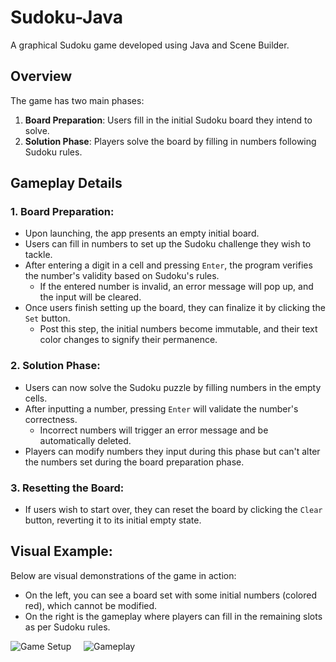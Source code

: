 # Sudoku-Java
A graphical Sudoku game developed using Java and Scene Builder.

## Overview

The game has two main phases:
1. **Board Preparation**: Users fill in the initial Sudoku board they intend to solve.
2. **Solution Phase**: Players solve the board by filling in numbers following Sudoku rules.

## Gameplay Details

### 1. Board Preparation:

- Upon launching, the app presents an empty initial board.
- Users can fill in numbers to set up the Sudoku challenge they wish to tackle.
- After entering a digit in a cell and pressing `Enter`, the program verifies the number's validity based on Sudoku's rules.
    - If the entered number is invalid, an error message will pop up, and the input will be cleared.
- Once users finish setting up the board, they can finalize it by clicking the `Set` button.
    - Post this step, the initial numbers become immutable, and their text color changes to signify their permanence.

### 2. Solution Phase:

- Users can now solve the Sudoku puzzle by filling numbers in the empty cells.
- After inputting a number, pressing `Enter` will validate the number's correctness.
    - Incorrect numbers will trigger an error message and be automatically deleted.
- Players can modify numbers they input during this phase but can't alter the numbers set during the board preparation phase.

### 3. Resetting the Board:

- If users wish to start over, they can reset the board by clicking the `Clear` button, reverting it to its initial empty state.

## Visual Example:
Below are visual demonstrations of the game in action:
- On the left, you can see a board set with some initial numbers (colored red), which cannot be modified.
- On the right is the gameplay where players can fill in the remaining slots as per Sudoku rules.

![Game Setup](https://github.com/Barabramov/sudoku-java/assets/93996218/be3eb85a-8e9b-4a4d-bb74-2235d045e339) &nbsp;&nbsp;&nbsp; ![Gameplay](https://github.com/Barabramov/sudoku-java/assets/93996218/fb03322c-2ab9-405a-8f1c-bb9618c617eb)
